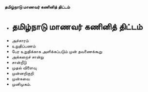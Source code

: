 **தமிழ்நாடு மாணவர் கணினித் திட்டம்**
- # தமிழ்நாடு மாணவர் கணினித் திட்டம்
- அச்சாரம்
- உறுதிப்பணம்
- பேர உறுதிக்காக அளிக்கப்படும் முன் தவணைக்கூறு
- அக்கறைச் சான்று
- சான்றீடு
- முதல் விளைவு
- முன்னறிகுறி
- முன்சுவை
- முனிமுகம்.

